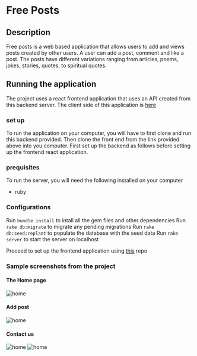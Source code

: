 # Free Posts
## Description
Free posts is a web based application that allows users to add and views posts created by other users. 
A user can add a post, comment and like a post. The posts have different variations ranging from articles, poems, jokes, stories, quotes, to spiritual quotes. 
## Running the application 
The project uses a react frontend application that uses an API created from this backend server. The client side of this application is [here](https://github.com/chibukasia/public-posts-client)
### set up
To run the application on your computer, you will have to first clone and run this backend provided. Then clone the front end from the link provided above into you computer. First set up the backend as follows before setting up the frontend react application.

### prequisites 
To run the server, you will need the following installed on your computer 
- ruby 
### Configurations 
Run `bundle install` to intall all the gem files and other dependencies
Run `rake db:migrate` to migrate any pending migrations
Run `rake db:seed:replant` to populate the database with the seed data 
Run `rake server` to start the server on localhost 

Proceed to set up the frontend application using [this](https://github.com/chibukasia/public-posts-client) repo

### Sample screenshots from the project 
#### The Home page 
![home](./public/images/home.png "Home")
#### Add post 
![home](./public/images/addpost.png "add post")
#### Contact us 
![home](./public/images/contactus.png "Contact")
![home](./public/images/contactus1.png "Contact")
